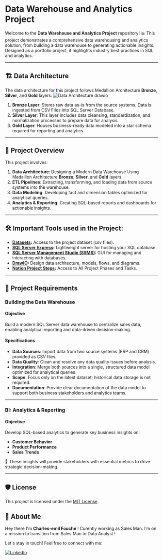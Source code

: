
# Data Warehouse and Analytics Project

Welcome to the **Data Warehouse and Analytics Project** repository! 📊
This project demonstrates a comprehensive data warehousing and analytics solution, from building a data warehouse to generating actionable insights. Designed as a portfolio project, it highlights industry best practices in SQL and analytics.

---
## 🏗️ Data Architecture

The data architecture for this project follows Medallion Architecture **Bronze**, **Silver**, and **Gold** layers:
![Data Architecture drawio](https://github.com/user-attachments/assets/2599ad88-99a3-4acc-8e24-103837ae177c)


1. **Bronze Layer**: Stores raw data as-is from the source systems. Data is ingested from CSV Files into SQL Server Database.
2. **Silver Layer**: This layer includes data cleansing, standardization, and normalization processes to prepare data for analysis.
3. **Gold Layer**: Houses business-ready data modeled into a star schema required for reporting and analytics.

---
## 📖 Project Overview

This project involves:

1. **Data Architecture**: Designing a Modern Data Warehouse Using Medallion Architecture **Bronze**, **Silver**, and **Gold** layers.
2. **ETL Pipelines**: Extracting, transforming, and loading data from source systems into the warehouse.
3. **Data Modeling**: Developing fact and dimension tables optimized for analytical queries.
4. **Analytics & Reporting**: Creating SQL-based reports and dashboards for actionable insights.

---

## 🛠️ Important Tools used in the Project:
- **[Datasets](Datasets/):** Access to the project dataset (csv files). 
- **[SQL Server Express](https://www.microsoft.com/en-us/sql-server/sql-server-downloads):** Lightweight server for hosting your SQL database. 
- **[SQL Server Management Studio (SSMS)](https://learn.microsoft.com/en-us/sql/ssms/download-sql-server-management-studio-ssms?view=sql-server-ver16):** GUI for managing and interacting with databases.
- **[DrawIO](https://www.drawio.com/):** Design data architecture, models, flows, and diagrams.
- **[Notion Project Steps](https://clever-radio-aa9.notion.site/Data-Warehouse-Project-18f19c934bb4800da2f7cf781db308fe):** Access to All Project Phases and Tasks.


---

## 🚀 Project Requirements

### Building the Data Warehouse 

#### Objective
Build a modern SQL Server data warehouse to centralize sales data, enabling analytical reporting and data-driven decision-making.

#### Specifications
- **Data Sources**: Import data from two source systems (ERP and CRM) provided as CSV files.
- **Data Quality**: Clean and resolve any data quality issues before analysis.
- **Integration**: Merge both sources into a single, structured data model optimized for analytical queries.
- **Scope**: Focus only on the latest dataset; historical data storage is not required.
- **Documentation**: Provide clear documentation of the data model to support both business stakeholders and analytics teams.
---

### BI: Analytics & Reporting 

#### Objective
Develop SQL-based analytics to generate key business insights on:
- **Customer Behavior**
- **Product Performance**
- **Sales Trends**

🎯 These insights will provide stakeholders with essential metrics to drive strategic decision-making.

---


## 🛡️ License

This project is licensed under the [MIT License](LICENSE).

## 🌟 About Me

Hey there I'm **Charles-emil Fouché** ! Curently working as Sales Man. I’m on a mission to transition from Sales Man to  Data Analyst !

Let's stay in touch! Feel free to connect with me:

[![LinkedIn](https://img.shields.io/badge/LinkedIn-0077B5?style=for-the-badge&logo=linkedin&logoColor=white)](https://www.linkedin.com/in/charles-emil-fouche/)

